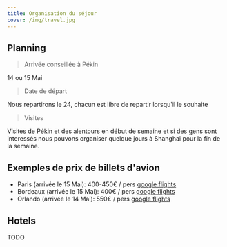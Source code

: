 ```yaml
---
title: Organisation du séjour
cover: /img/travel.jpg
---
```


## Planning

> Arrivée conseillée à Pékin

14 ou 15 Mai

> Date de départ

Nous repartirons le 24, chacun est libre de repartir lorsqu'il le souhaite

> Visites

Visites de Pékin et des alentours en début de semaine et si des gens sont interessés nous pouvons organiser quelque jours à Shanghai pour la fin de la semaine.

## Exemples de prix de billets d'avion

- Paris (arrivée le 15 Mai): 400-450€ / pers [google flights](https://www.google.com/flights#flt=/m/05qtj./m/01914.2020-05-14*/m/01914./m/05qtj.2020-05-24;c:EUR;e:1;sd:1;t:f)
- Bordeaux (arrivée le 15 Mai): 400€ / pers [google flights](https://www.google.com/flights#flt=BOD./m/01914.2020-05-14*/m/01914.BOD.2020-05-24;c:EUR;e:1;sd:1;t:f) 
- Orlando (arrivée le 14 Mai): 550€ / pers [google flights](https://www.google.com/flights#flt=/m/0ply0./m/01914.2020-05-13*/m/01914./m/0ply0.2020-05-24;c:EUR;e:1;sd:1;t:f)

## Hotels

TODO
